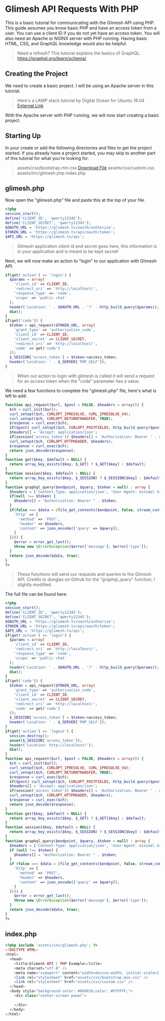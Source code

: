 # Glimesh API Requests With PHP

This is a basic tutorial for communicating with the Glimesh API using PHP. This guide assumes you know basic PHP and have an access token from a user. You can use a client ID if you do not yet have an access token. You will also need an Apache or NGINX server with PHP running. Having basic HTML, CSS, and GraphQL knowledge would also be helpful.
> Need a refresh? This tutorial explains the basics of GraphQL. https://graphql.org/learn/schema/


## Creating the Project

We need to create a basic project. I will be using an Apache server in this tutorial.

> Here's a LAMP stack tutorial by Digital Ocean for Ubuntu 18.04 [External Link](https://www.digitalocean.com/community/tutorials/how-to-install-linux-apache-mysql-php-lamp-stack-ubuntu-18-04)

With the Apache server with PHP running, we will now start creating a basic project.


## Starting Up

In your create or add the following directories and files to get the project started. If you already have a project started, you may skip to another part of this tutorial for what you're looking for.

> assets/css/bootstrap.min.css [Download File]()
> assets/css/custom.css
> assets/inc/glimesh.php
> index.php


## glimesh.php

Now open the "glimesh.php" file and paste this at the top of your file.

```php
<?php
session_start();
define('CLIENT_ID', 'qwerty12345');
define('CLIENT_SECRET', 'qwerty12345');
$OAUTH_URL = 'https://glimesh.tv/oauth/authorize';
$TOKEN_URL = 'https://glimesh.tv/api/oauth/token';
$API_URL = 'https://glimesh.tv/api';
```
> Glimesh application client id and secret goes here, this information is in your application and is meant to be kept secret! 


Next, we will now make an action to "login" to our application with Glimesh API.

```php
if(get('action') == 'login') {
  $params = array(
    'client_id' => CLIENT_ID,
    'redirect_uri' => 'http://localhost/',
    'response_type' => 'code',
    'scope' => 'public chat'
  );
  header('Location: ' . $OAUTH_URL . '?' . http_build_query($params));
  die();
}
if(get('code')) {
  $token = api_request($TOKEN_URL, array(
    'grant_type' => 'authorization_code',
    'client_id' => CLIENT_ID,
    'client_secret' => CLIENT_SECRET,
    'redirect_uri' => 'http://localhost/',
    'code' => get('code')
  ));
  $_SESSION['access_token'] = $token->access_token;
  header('Location: ' . $_SERVER['PHP_SELF']);
}
```
> When our action to login with glimesh is called it will send a request for an access token when the "code" parameter has a value.


We need a few functions to complete the "glimesh.php" file, here's what is left to add:

```php
function api_request($url, $post = FALSE, $headers = array()) {
  $ch = curl_init($url);
  curl_setopt($ch, CURLOPT_IPRESOLVE, CURL_IPRESOLVE_V4);
  curl_setopt($ch, CURLOPT_RETURNTRANSFER, TRUE);
  $response = curl_exec($ch);
  if($post) curl_setopt($ch, CURLOPT_POSTFIELDS, http_build_query($post));
  $headers[] = 'Accept: application/json';
  if(session('access_token')) $headers[] = 'Authorization: Bearer ' . session('access_token');
  curl_setopt($ch, CURLOPT_HTTPHEADER, $headers);
  $response = curl_exec($ch);
  return json_decode($response);
}
function get($key, $default = NULL) {
  return array_key_exists($key, $_GET) ? $_GET[$key] : $default;
}
function session($key, $default = NULL) {
  return array_key_exists($key, $_SESSION) ? $_SESSION[$key] : $default;
}
function graphql_query($endpoint, $query, $token = null) : array {
  $headers = ['Content-Type: application/json', 'User-Agent: minimal GraphQL client'];
  if(null !== $token) {
    $headers[] = "Authorization: Bearer " . $token;
  }
  if(false === $data = @file_get_contents($endpoint, false, stream_context_create([
    'http' => [
      'method' => 'POST',
      'header' => $headers,
      'content' => json_encode(['query' => $query]),
    ]
  ]))) {
    $error = error_get_last();
    throw new \ErrorException($error['message'], $error['type']);
  }
  return json_decode($data, true);
}
?>
```
> These functions will send our requests and queries to the Glimesh API. Credits to dunglas on Github for the "graphql_query" function, I slightly modified.

The full file can be found here:

```php
<?php
session_start();
define('CLIENT_ID', 'qwerty12345');
define('CLIENT_SECRET', 'qwerty12345');
$OAUTH_URL = 'https://glimesh.tv/oauth/authorize';
$TOKEN_URL = 'https://glimesh.tv/api/oauth/token';
$API_URL = 'https://glimesh.tv/api';
if(get('action') == 'login') {
  $params = array(
    'client_id' => CLIENT_ID,
    'redirect_uri' => 'http://localhost/',
    'response_type' => 'code',
    'scope' => 'public chat'
  );
  header('Location: ' . $OAUTH_URL . '?' . http_build_query($params));
  die();
}
if(get('code')) {
  $token = api_request($TOKEN_URL, array(
    'grant_type' => 'authorization_code',
    'client_id' => CLIENT_ID,
    'client_secret' => CLIENT_SECRET,
    'redirect_uri' => 'http://localhost/',
    'code' => get('code')
  ));
  $_SESSION['access_token'] = $token->access_token;
  header('Location: ' . $_SERVER['PHP_SELF']);
}
if(get('action') == 'logout') {
  session_destroy();
  unset($_SESSION['access_token']);
  header('Location: http://localhost/');
  die();
}
function api_request($url, $post = FALSE, $headers = array()) {
  $ch = curl_init($url);
  curl_setopt($ch, CURLOPT_IPRESOLVE, CURL_IPRESOLVE_V4);
  curl_setopt($ch, CURLOPT_RETURNTRANSFER, TRUE);
  $response = curl_exec($ch);
  if($post) curl_setopt($ch, CURLOPT_POSTFIELDS, http_build_query($post));
  $headers[] = 'Accept: application/json';
  if(session('access_token')) $headers[] = 'Authorization: Bearer ' . session('access_token');
  curl_setopt($ch, CURLOPT_HTTPHEADER, $headers);
  $response = curl_exec($ch);
  return json_decode($response);
}
function get($key, $default = NULL) {
  return array_key_exists($key, $_GET) ? $_GET[$key] : $default;
}
function session($key, $default = NULL) {
  return array_key_exists($key, $_SESSION) ? $_SESSION[$key] : $default;
}
function graphql_query($endpoint, $query, $token = null) : array {
  $headers = ['Content-Type: application/json', 'User-Agent: minimal GraphQL client'];
  if (null !== $token) {
    $headers[] = "Authorization: Bearer " . $token;
  }
  if (false === $data = @file_get_contents($endpoint, false, stream_context_create([
    'http' => [
      'method' => 'POST',
      'header' => $headers,
      'content' => json_encode(['query' => $query]),
    ]
  ]))) {
    $error = error_get_last();
    throw new \ErrorException($error['message'], $error['type']);
  }
  return json_decode($data, true);
}
?>
```


## index.php

```php
<?php include 'assets/inc/glimesh.php'; ?>
<!DOCTYPE HTML>
<html>
  <head>
    <title>Glimesh API | PHP Example</title>
    <meta charset="utf-8" />
    <meta name="viewport" content="width=device-width, initial-scale=1, user-scalable=no" />
    <link rel="stylesheet" href="assets/css/bootstrap.min.css" />
    <link rel="stylesheet" href="assets/css/custom.css" />
  </head>
  <body style="background-color: #060818;color: #FFFFFF;">
    <div class="center-screen panel">
      
    </div>
  </body>
</html>
```

